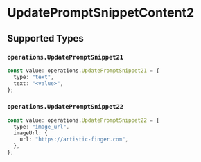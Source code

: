 # UpdatePromptSnippetContent2


## Supported Types

### `operations.UpdatePromptSnippet21`

```typescript
const value: operations.UpdatePromptSnippet21 = {
  type: "text",
  text: "<value>",
};
```

### `operations.UpdatePromptSnippet22`

```typescript
const value: operations.UpdatePromptSnippet22 = {
  type: "image_url",
  imageUrl: {
    url: "https://artistic-finger.com",
  },
};
```

